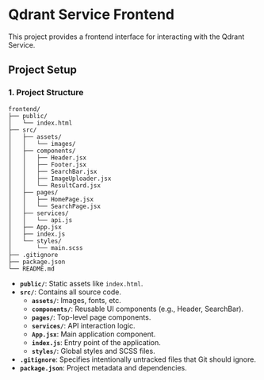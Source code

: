 # Qdrant Service Frontend

This project provides a frontend interface for interacting with the Qdrant Service.

## Project Setup

### 1. Project Structure

```
frontend/
├── public/
│   └── index.html
├── src/
│   ├── assets/
│   │   └── images/
│   ├── components/
│   │   ├── Header.jsx
│   │   ├── Footer.jsx
│   │   ├── SearchBar.jsx
│   │   ├── ImageUploader.jsx
│   │   └── ResultCard.jsx
│   ├── pages/
│   │   ├── HomePage.jsx
│   │   └── SearchPage.jsx
│   ├── services/
│   │   └── api.js
│   ├── App.jsx
│   ├── index.js
│   └── styles/
│       └── main.scss
├── .gitignore
├── package.json
└── README.md
```

-   **`public/`**: Static assets like `index.html`.
-   **`src/`**: Contains all source code.
    -   **`assets/`**: Images, fonts, etc.
    -   **`components/`**: Reusable UI components (e.g., Header, SearchBar).
    -   **`pages/`**: Top-level page components.
    -   **`services/`**: API interaction logic.
    -   **`App.jsx`**: Main application component.
    -   **`index.js`**: Entry point of the application.
    -   **`styles/`**: Global styles and SCSS files.
-   **`.gitignore`**: Specifies intentionally untracked files that Git should ignore.
-   **`package.json`**: Project metadata and dependencies.
